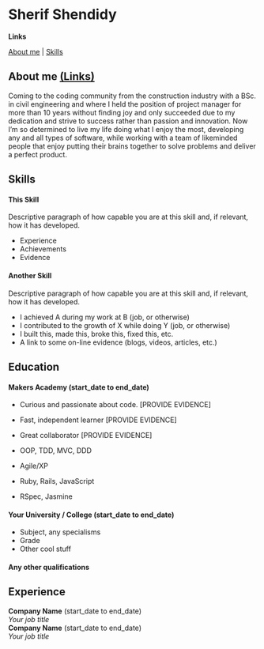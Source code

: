 # Sherif Shendidy

**Links**

[About me](#about-me) | [Skills](#skills)
##

## About me [(Links)](#links)

Coming to the coding community from the construction industry with a BSc. in civil engineering and where I held the position of project manager for more than 10 years without finding joy and only succeeded due to my dedication and strive to success rather than passion and innovation. Now I’m so determined to live my life doing what I enjoy the most, developing any and all types of software, while working with a team of likeminded people that enjoy putting their brains together to solve problems and deliver a perfect product.

## Skills

#### This Skill

Descriptive paragraph of how capable you are at this skill and, if relevant, how it has developed.

- Experience
- Achievements
- Evidence

#### Another Skill

Descriptive paragraph of how capable you are at this skill and, if relevant, how it has developed.

- I achieved A during my work at B (job, or otherwise)
- I contributed to the growth of X while doing Y (job, or otherwise)
- I built this, made this, broke this, fixed this, etc.
- A link to some on-line evidence (blogs, videos, articles, etc.)

## Education

#### Makers Academy (start_date to end_date)

- Curious and passionate about code. [PROVIDE EVIDENCE]
- Fast, independent learner [PROVIDE EVIDENCE]
- Great collaborator [PROVIDE EVIDENCE]

- OOP, TDD, MVC, DDD
- Agile/XP
- Ruby, Rails, JavaScript
- RSpec, Jasmine

#### Your University / College (start_date to end_date)

- Subject, any specialisms
- Grade
- Other cool stuff

#### Any other qualifications

## Experience

**Company Name** (start_date to end_date)    
*Your job title*  
**Company Name** (start_date to end_date)   
*Your job title*  
